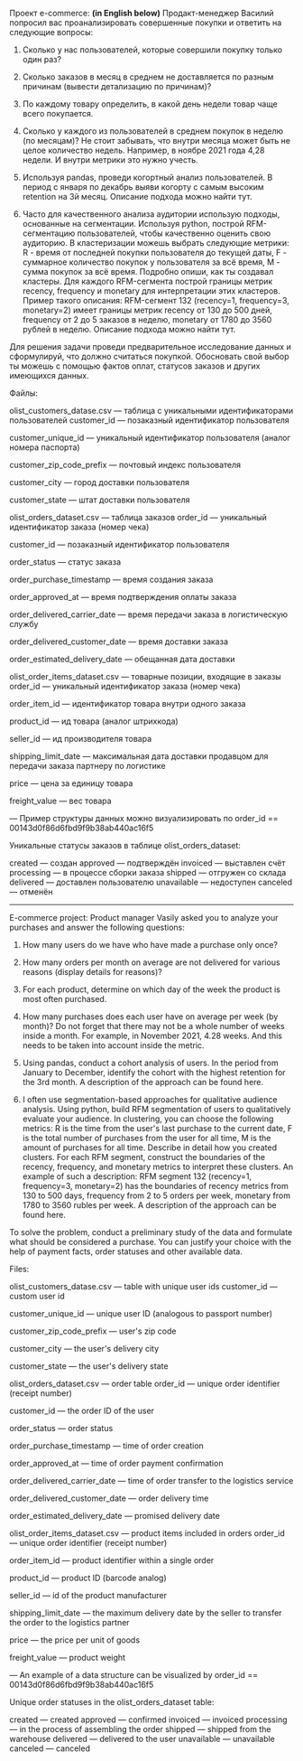 Проект e-commerce: **(in English below)**
Продакт-менеджер Василий попросил вас проанализировать совершенные покупки и ответить на следующие вопросы:

1. Сколько у нас пользователей, которые совершили покупку только один раз? 

2. Сколько заказов в месяц в среднем не доставляется по разным причинам (вывести детализацию по причинам)? 

3. По каждому товару определить, в какой день недели товар чаще всего покупается.

4. Сколько у каждого из пользователей в среднем покупок в неделю (по месяцам)? Не стоит забывать, что внутри месяца может быть не целое количество недель. Например, в ноябре 2021 года 4,28 недели. И внутри метрики это нужно учесть. 

5. Используя pandas, проведи когортный анализ пользователей. В период с января по декабрь выяви когорту с самым высоким retention на 3й месяц. Описание подхода можно найти тут. 

6. Часто для качественного анализа аудитории использую подходы, основанные на сегментации. Используя python, построй RFM-сегментацию пользователей, чтобы качественно оценить свою аудиторию. В кластеризации можешь выбрать следующие метрики: R - время от последней покупки пользователя до текущей даты, F - суммарное количество покупок у пользователя за всё время, M - сумма покупок за всё время. Подробно опиши, как ты создавал кластеры. Для каждого RFM-сегмента построй границы метрик recency, frequency и monetary для интерпретации этих кластеров. Пример такого описания: RFM-сегмент 132 (recency=1, frequency=3, monetary=2) имеет границы метрик recency от 130 до 500 дней, frequency от 2 до 5 заказов в неделю, monetary от 1780 до 3560 рублей в неделю. Описание подхода можно найти тут. 

Для решения задачи проведи предварительное исследование данных и сформулируй, что должно считаться покупкой. Обосновать свой выбор ты можешь с помощью фактов оплат, статусов заказов и других имеющихся данных.

Файлы:

 olist_customers_datase.csv — таблица с уникальными идентификаторами пользователей
customer_id — позаказный идентификатор пользователя

customer_unique_id —  уникальный идентификатор пользователя  (аналог номера паспорта)

customer_zip_code_prefix —  почтовый индекс пользователя

customer_city —  город доставки пользователя

customer_state —  штат доставки пользователя

olist_orders_dataset.csv —  таблица заказов
order_id —  уникальный идентификатор заказа (номер чека)

customer_id —  позаказный идентификатор пользователя

order_status —  статус заказа

order_purchase_timestamp —  время создания заказа

order_approved_at —  время подтверждения оплаты заказа

order_delivered_carrier_date —  время передачи заказа в логистическую службу

order_delivered_customer_date —  время доставки заказа

order_estimated_delivery_date —  обещанная дата доставки

olist_order_items_dataset.csv —  товарные позиции, входящие в заказы
order_id —  уникальный идентификатор заказа (номер чека)

order_item_id —  идентификатор товара внутри одного заказа

product_id —  ид товара (аналог штрихкода)

seller_id — ид производителя товара

shipping_limit_date —  максимальная дата доставки продавцом для передачи заказа партнеру по логистике

price —  цена за единицу товара

freight_value —  вес товара

— Пример структуры данных можно визуализировать по order_id == 00143d0f86d6fbd9f9b38ab440ac16f5

Уникальные статусы заказов в таблице olist_orders_dataset:

created —  создан
approved —  подтверждён
invoiced —  выставлен счёт
processing —  в процессе сборки заказа
shipped —  отгружен со склада
delivered —  доставлен пользователю
unavailable —  недоступен
canceled —  отменён


________________



E-commerce project: 
Product manager Vasily asked you to analyze your purchases and answer the following questions:

1. How many users do we have who have made a purchase only once? 

2. How many orders per month on average are not delivered for various reasons (display details for reasons)? 

3. For each product, determine on which day of the week the product is most often purchased.

4. How many purchases does each user have on average per week (by month)? Do not forget that there may not be a whole number of weeks inside a month. For example, in November 2021, 4.28 weeks. And this needs to be taken into account inside the metric. 

5. Using pandas, conduct a cohort analysis of users. In the period from January to December, identify the cohort with the highest retention for the 3rd month. A description of the approach can be found here. 

6. I often use segmentation-based approaches for qualitative audience analysis. Using python, build RFM segmentation of users to qualitatively evaluate your audience. In clustering, you can choose the following metrics: R is the time from the user's last purchase to the current date, F is the total number of purchases from the user for all time, M is the amount of purchases for all time. Describe in detail how you created clusters. For each RFM segment, construct the boundaries of the recency, frequency, and monetary metrics to interpret these clusters. An example of such a description: RFM segment 132 (recency=1, frequency=3, monetary=2) has the boundaries of recency metrics from 130 to 500 days, frequency from 2 to 5 orders per week, monetary from 1780 to 3560 rubles per week. A description of the approach can be found here. 

To solve the problem, conduct a preliminary study of the data and formulate what should be considered a purchase. You can justify your choice with the help of payment facts, order statuses and other available data.

Files:

 olist_customers_datase.csv — table with unique user ids
customer_id — custom user id

customer_unique_id — unique user ID (analogous to passport number)

customer_zip_code_prefix — user's zip code

customer_city — the user's delivery city

customer_state — the user's delivery state

olist_orders_dataset.csv — order table
order_id — unique order identifier (receipt number)

customer_id — the order ID of the user

order_status — order status

order_purchase_timestamp — time of order creation

order_approved_at — time of order payment confirmation

order_delivered_carrier_date — time of order transfer to the logistics service

order_delivered_customer_date — order delivery time

order_estimated_delivery_date — promised delivery date

olist_order_items_dataset.csv — product items included in orders
order_id — unique order identifier (receipt number)

order_item_id — product identifier within a single order

product_id — product ID (barcode analog)

seller_id — id of the product manufacturer

shipping_limit_date — the maximum delivery date by the seller to transfer the order to the logistics partner

price — the price per unit of goods

freight_value — product weight

— An example of a data structure can be visualized by order_id == 00143d0f86d6fbd9f9b38ab440ac16f5

Unique order statuses in the olist_orders_dataset table:

created — created
approved — confirmed
invoiced — invoiced
processing — in the process of assembling the order
shipped — shipped from the warehouse
delivered — delivered to the user
unavailable — unavailable
canceled — canceled
